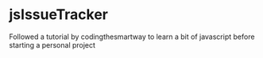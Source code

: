 # jsIssueTracker
Followed a tutorial by codingthesmartway to learn a bit of javascript before starting a personal project
